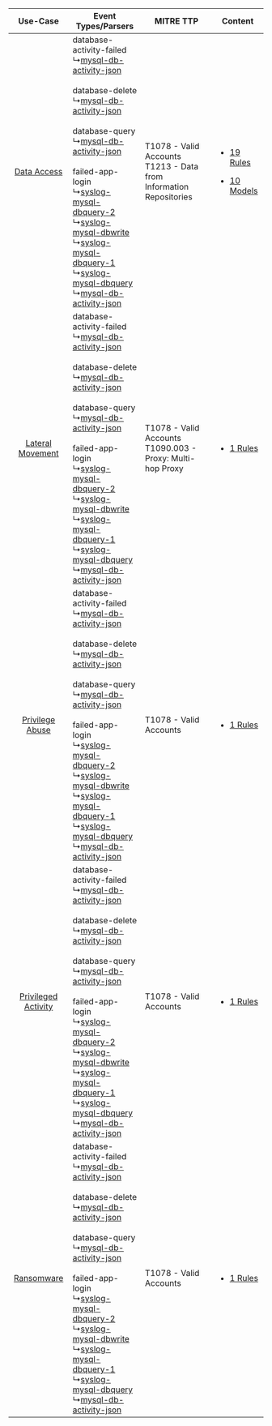 |    Use-Case    | Event Types/Parsers    | MITRE TTP    | Content    |
|:----:| ---- | ---- | ---- |
|         [Data Access](../../../UseCases/uc_data_access.md)         |  database-activity-failed<br> ↳[mysql-db-activity-json](Ps/pC_mysqldbactivityjson.md)<br><br> database-delete<br> ↳[mysql-db-activity-json](Ps/pC_mysqldbactivityjson.md)<br><br> database-query<br> ↳[mysql-db-activity-json](Ps/pC_mysqldbactivityjson.md)<br><br> failed-app-login<br> ↳[syslog-mysql-dbquery-2](Ps/pC_syslogmysqldbquery2.md)<br> ↳[syslog-mysql-dbwrite](Ps/pC_syslogmysqldbwrite.md)<br> ↳[syslog-mysql-dbquery-1](Ps/pC_syslogmysqldbquery1.md)<br> ↳[syslog-mysql-dbquery](Ps/pC_syslogmysqldbquery.md)<br> ↳[mysql-db-activity-json](Ps/pC_mysqldbactivityjson.md)<br> | T1078 - Valid Accounts<br>T1213 - Data from Information Repositories<br> | [<ul><li>19 Rules</li></ul><ul><li>10 Models</li></ul>](RM/r_m_mysql_mysql_Data_Access.md) |
|    [Lateral Movement](../../../UseCases/uc_lateral_movement.md)    |  database-activity-failed<br> ↳[mysql-db-activity-json](Ps/pC_mysqldbactivityjson.md)<br><br> database-delete<br> ↳[mysql-db-activity-json](Ps/pC_mysqldbactivityjson.md)<br><br> database-query<br> ↳[mysql-db-activity-json](Ps/pC_mysqldbactivityjson.md)<br><br> failed-app-login<br> ↳[syslog-mysql-dbquery-2](Ps/pC_syslogmysqldbquery2.md)<br> ↳[syslog-mysql-dbwrite](Ps/pC_syslogmysqldbwrite.md)<br> ↳[syslog-mysql-dbquery-1](Ps/pC_syslogmysqldbquery1.md)<br> ↳[syslog-mysql-dbquery](Ps/pC_syslogmysqldbquery.md)<br> ↳[mysql-db-activity-json](Ps/pC_mysqldbactivityjson.md)<br> | T1078 - Valid Accounts<br>T1090.003 - Proxy: Multi-hop Proxy<br>         | [<ul><li>1 Rules</li></ul>](RM/r_m_mysql_mysql_Lateral_Movement.md)    |
|     [Privilege Abuse](../../../UseCases/uc_privilege_abuse.md)     |  database-activity-failed<br> ↳[mysql-db-activity-json](Ps/pC_mysqldbactivityjson.md)<br><br> database-delete<br> ↳[mysql-db-activity-json](Ps/pC_mysqldbactivityjson.md)<br><br> database-query<br> ↳[mysql-db-activity-json](Ps/pC_mysqldbactivityjson.md)<br><br> failed-app-login<br> ↳[syslog-mysql-dbquery-2](Ps/pC_syslogmysqldbquery2.md)<br> ↳[syslog-mysql-dbwrite](Ps/pC_syslogmysqldbwrite.md)<br> ↳[syslog-mysql-dbquery-1](Ps/pC_syslogmysqldbquery1.md)<br> ↳[syslog-mysql-dbquery](Ps/pC_syslogmysqldbquery.md)<br> ↳[mysql-db-activity-json](Ps/pC_mysqldbactivityjson.md)<br> | T1078 - Valid Accounts<br>    | [<ul><li>1 Rules</li></ul>](RM/r_m_mysql_mysql_Privilege_Abuse.md)    |
| [Privileged Activity](../../../UseCases/uc_privileged_activity.md) |  database-activity-failed<br> ↳[mysql-db-activity-json](Ps/pC_mysqldbactivityjson.md)<br><br> database-delete<br> ↳[mysql-db-activity-json](Ps/pC_mysqldbactivityjson.md)<br><br> database-query<br> ↳[mysql-db-activity-json](Ps/pC_mysqldbactivityjson.md)<br><br> failed-app-login<br> ↳[syslog-mysql-dbquery-2](Ps/pC_syslogmysqldbquery2.md)<br> ↳[syslog-mysql-dbwrite](Ps/pC_syslogmysqldbwrite.md)<br> ↳[syslog-mysql-dbquery-1](Ps/pC_syslogmysqldbquery1.md)<br> ↳[syslog-mysql-dbquery](Ps/pC_syslogmysqldbquery.md)<br> ↳[mysql-db-activity-json](Ps/pC_mysqldbactivityjson.md)<br> | T1078 - Valid Accounts<br>    | [<ul><li>1 Rules</li></ul>](RM/r_m_mysql_mysql_Privileged_Activity.md)    |
|          [Ransomware](../../../UseCases/uc_ransomware.md)          |  database-activity-failed<br> ↳[mysql-db-activity-json](Ps/pC_mysqldbactivityjson.md)<br><br> database-delete<br> ↳[mysql-db-activity-json](Ps/pC_mysqldbactivityjson.md)<br><br> database-query<br> ↳[mysql-db-activity-json](Ps/pC_mysqldbactivityjson.md)<br><br> failed-app-login<br> ↳[syslog-mysql-dbquery-2](Ps/pC_syslogmysqldbquery2.md)<br> ↳[syslog-mysql-dbwrite](Ps/pC_syslogmysqldbwrite.md)<br> ↳[syslog-mysql-dbquery-1](Ps/pC_syslogmysqldbquery1.md)<br> ↳[syslog-mysql-dbquery](Ps/pC_syslogmysqldbquery.md)<br> ↳[mysql-db-activity-json](Ps/pC_mysqldbactivityjson.md)<br> | T1078 - Valid Accounts<br>    | [<ul><li>1 Rules</li></ul>](RM/r_m_mysql_mysql_Ransomware.md)    |